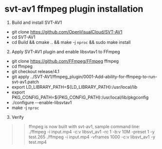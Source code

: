 # svt-av1 ffmpeg plugin installation

1. Build and install SVT-AV1 
- git clone https://github.com/OpenVisualCloud/SVT-AV1
- cd SVT-AV1
- cd Build && cmake .. && make -j `nproc` && sudo make install

2. Apply SVT-AV1 plugin and enable libsvtav1 to FFmpeg
- git clone https://github.com/FFmpeg/FFmpeg ffmpeg
- cd ffmpeg
- git checkout release/4.1
- git apply ../SVT-AV1/ffmpeg_plugin/0001-Add-ability-for-ffmpeg-to-run-svt-av1.patch
- export LD_LIBRARY_PATH=${LD_LIBRARY_PATH}:/usr/local/lib
- export PKG_CONFIG_PATH=${PKG_CONFIG_PATH}:/usr/local/lib/pkgconfig
- ./configure --enable-libsvtav1
- make -j `nproc`

3. Verify
>> ffmpeg is now built with svt-av1, sample command line: 
./ffmpeg  -i input.mp4 -c:v libsvt_av1 -rc 1 -b:v 10M -preset 1  -y test.265
./ffmpeg  -i input.mp4 -vframes 1000 -c:v libsvt_av1 -y test.mp4

